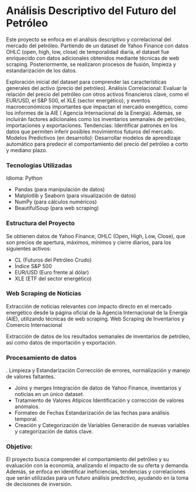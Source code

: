 # Análisis Descriptivo del Futuro del Petróleo

Este proyecto se enfoca en el análisis descriptivo y correlacional del mercado del petróleo. Partiendo de un dataset de Yahoo Finance con datos OHLC (open, high, low, close) de temporalidad diaria, el dataset fue enriquecido con datos adicionales obtenidos mediante técnicas de web scraping. Posteriormente, se realizaron procesos de fusión, limpieza y estandarización de los datos.

Exploración inicial del dataset para comprender las características generales del activo (precio del petróleo).
Análisis Correlacional: Evaluar la relación del precio del petróleo con otros activos financieros clave, como el EUR/USD, el S&P 500, el XLE (sector energético), y eventos macroeconómicos importantes que impactan el mercado energético, como los informes de la AIE ( Agencia Internacional de la Energía). Además, se incluirán factores adicionales como los inventarios semanales de petróleo, importaciones y exportaciones.
Tendencias: Identificar patrones en los datos que permiten inferir posibles movimientos futuros del mercado.
Modelos Predictivos (en desarrollo): Desarrollar modelos de aprendizaje automático para predecir el comportamiento del precio del petróleo a corto y mediano plazo.

### Tecnologías Utilizadas
Idioma: Python

- Pandas (para manipulación de datos)
- Matplotlib y Seaborn (para visualización de datos)
- NumPy (para cálculos numéricos)
- BeautifulSoup (para web scraping)

### Estructura del Proyecto
Se obtienen datos de Yahoo Finance, OHLC (Open, High, Low, Close), que son precios de apertura, máximos, mínimos y cierre diarios, para los siguientes activos:

- CL (Futuros del Petróleo Crudo)
- Índice S&P 500
- EUR/USD (Euro frente al dólar)
- XLE (ETF del sector energético)

### Web Scraping de Noticias

Extracción de noticias relevantes con impacto directo en el mercado energético desde la página oficial de la Agencia Internacional de la Energía (AIE), utilizando técnicas de web scraping.
Web Scraping de Inventarios y Comercio Internacional

Extracción de datos de los resultados semanales de inventarios de petróleo, así como datos de importación y exportación.

### Procesamiento de datos

. Limpieza y Estandarización
Corrección de errores, normalización y manejo de valores faltantes.
- Joins y merges
Integración de datos de Yahoo Finance, inventarios y noticias en un único dataset.
- Tratamiento de Valores Atípicos
Identificación y corrección de valores anómalos.
- Formateo de Fechas
Estandarización de las fechas para análisis temporal.
- Creación y Categorización de Variables
Generación de nuevas variables y categorización de datos clave.

### Objetivo:
El proyecto busca comprender el comportamiento del petróleo y su evaluación con la economía, analizando el impacto de su oferta y demanda. Además, se enfoca en identificar ineficiencias, tendencias y correlaciones que serán utilizadas para un futuro análisis predictivo, ayudando en la toma de decisiones de inversión.
